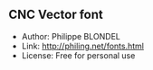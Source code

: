## CNC Vector font
- Author: Philippe BLONDEL
- Link: http://philing.net/fonts.html
- License: Free for personal use
